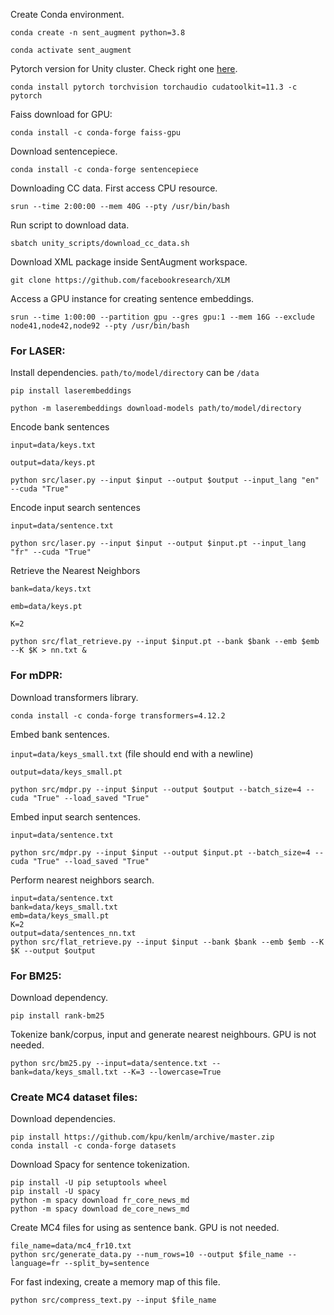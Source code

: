Create Conda environment.

`conda create -n sent_augment python=3.8`

`conda activate sent_augment`

Pytorch version for Unity cluster. Check right one [here](https://pytorch.org/).

`conda install pytorch torchvision torchaudio cudatoolkit=11.3 -c pytorch`

Faiss download for GPU:

`conda install -c conda-forge faiss-gpu`

Download sentencepiece.

`conda install -c conda-forge sentencepiece`

Downloading CC data. First access CPU resource.

`srun --time 2:00:00 --mem 40G --pty /usr/bin/bash`

Run script to download data.

`sbatch unity_scripts/download_cc_data.sh`

Download XML package inside SentAugment workspace.

`git clone https://github.com/facebookresearch/XLM`

Access a GPU instance for creating sentence embeddings.

`srun --time 1:00:00 --partition gpu --gres gpu:1 --mem 16G --exclude node41,node42,node92 --pty /usr/bin/bash`

### For LASER:

Install dependencies. `path/to/model/directory` can be `/data`

`pip install laserembeddings`

`python -m laserembeddings download-models path/to/model/directory`

Encode bank sentences

`input=data/keys.txt`

`output=data/keys.pt`

`python src/laser.py --input $input --output $output --input_lang "en" --cuda "True" `

Encode input search sentences

`input=data/sentence.txt`

`python src/laser.py --input $input --output $input.pt --input_lang "fr" --cuda "True"`

Retrieve the Nearest Neighbors

`bank=data/keys.txt`

`emb=data/keys.pt`

`K=2`

`python src/flat_retrieve.py --input $input.pt --bank $bank --emb $emb --K $K > nn.txt &`

### For mDPR:

Download transformers library.

`conda install -c conda-forge transformers=4.12.2`

Embed bank sentences.

`input=data/keys_small.txt` (file should end with a newline)

`output=data/keys_small.pt`

`python src/mdpr.py --input $input --output $output --batch_size=4 --cuda "True" --load_saved "True"`

Embed input search sentences.

`input=data/sentence.txt`

`python src/mdpr.py --input $input --output $input.pt --batch_size=4 --cuda "True" --load_saved "True"`

Perform nearest neighbors search.

```
input=data/sentence.txt
bank=data/keys_small.txt
emb=data/keys_small.pt
K=2
output=data/sentences_nn.txt
python src/flat_retrieve.py --input $input --bank $bank --emb $emb --K $K --output $output
```


### For BM25:

Download dependency.

`pip install rank-bm25`

Tokenize bank/corpus, input and generate nearest neighbours. GPU is not needed.

`python src/bm25.py --input=data/sentence.txt --bank=data/keys_small.txt --K=3 --lowercase=True`

### Create MC4 dataset files:

Download dependencies.

```
pip install https://github.com/kpu/kenlm/archive/master.zip
conda install -c conda-forge datasets
```

Download Spacy for sentence tokenization.

```
pip install -U pip setuptools wheel
pip install -U spacy
python -m spacy download fr_core_news_md
python -m spacy download de_core_news_md
```


Create MC4 files for using as sentence bank. GPU is not needed.

```
file_name=data/mc4_fr10.txt
python src/generate_data.py --num_rows=10 --output $file_name --language=fr --split_by=sentence
```

For fast indexing, create a memory map of this file.

`python src/compress_text.py --input $file_name`
